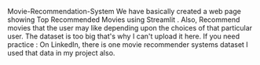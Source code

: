 Movie-Recommendation-System
We have basically created a web page showing Top Recommended Movies using Streamlit . Also, Recommend movies that the user may like depending upon the choices of that particular user.
The dataset is too big that's why I can't upload it here. If you need practice : On LinkedIn,  there is one movie recommender systems dataset I used that data in my project also.
